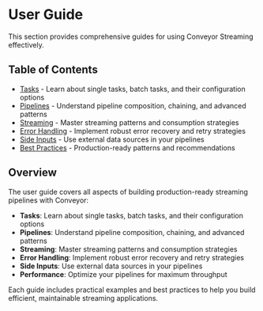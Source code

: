 # User Guide

This section provides comprehensive guides for using Conveyor Streaming effectively.

## Table of Contents

- [Tasks](tasks.md) - Learn about single tasks, batch tasks, and their configuration options
- [Pipelines](pipelines.md) - Understand pipeline composition, chaining, and advanced patterns
- [Streaming](streaming.md) - Master streaming patterns and consumption strategies
- [Error Handling](error-handling.md) - Implement robust error recovery and retry strategies
- [Side Inputs](side-inputs.md) - Use external data sources in your pipelines
- [Best Practices](best-practices.md) - Production-ready patterns and recommendations

## Overview

The user guide covers all aspects of building production-ready streaming pipelines with Conveyor:

- **Tasks**: Learn about single tasks, batch tasks, and their configuration options
- **Pipelines**: Understand pipeline composition, chaining, and advanced patterns
- **Streaming**: Master streaming patterns and consumption strategies
- **Error Handling**: Implement robust error recovery and retry strategies
- **Side Inputs**: Use external data sources in your pipelines
- **Performance**: Optimize your pipelines for maximum throughput

Each guide includes practical examples and best practices to help you build efficient, maintainable streaming applications.